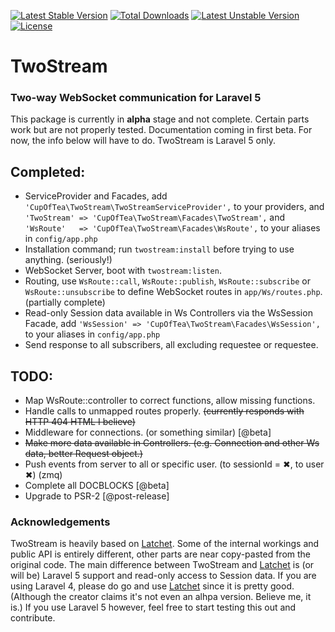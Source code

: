 [![Latest Stable Version](https://poser.pugx.org/cupoftea/twostream/version.svg)](https://packagist.org/packages/cupoftea/twostream) [![Total Downloads](https://poser.pugx.org/cupoftea/twostream/downloads.svg)](https://packagist.org/packages/cupoftea/twostream) [![Latest Unstable Version](https://poser.pugx.org/cupoftea/twostream/v/unstable.svg)](https://packagist.org/packages/cupoftea/twostream) [![License](https://poser.pugx.org/cupoftea/twostream/license.svg)](https://packagist.org/packages/cupoftea/twostream)

# TwoStream
### Two-way WebSocket communication for Laravel 5

This package is currently in **alpha** stage and not complete. Certain parts work but are not properly tested.
Documentation coming in first beta. For now, the info below will have to do.
TwoStream is Laravel 5 only.

## Completed:
 - ServiceProvider and Facades, add `'CupOfTea\TwoStream\TwoStreamServiceProvider',` to your providers, and `'TwoStream' => 'CupOfTea\TwoStream\Facades\TwoStream',` and `'WsRoute'   => 'CupOfTea\TwoStream\Facades\WsRoute',` to your aliases in `config/app.php`
 - Installation command; run `twostream:install` before trying to use anything. (seriously!)
 - WebSocket Server, boot with `twostream:listen`.
 - Routing, use `WsRoute::call`, `WsRoute::publish`, `WsRoute::subscribe` or `WsRoute::unsubscribe` to define WebSocket routes in `app/Ws/routes.php`. (partially complete)
 - Read-only Session data available in Ws Controllers via the WsSession Facade, add `'WsSession' => 'CupOfTea\TwoStream\Facades\WsSession',` to your aliases in `config/app.php`
 - Send response to all subscribers, all excluding requestee or requestee.
 
## TODO:
 - Map WsRoute::controller to correct functions, allow missing functions.
 - Handle calls to unmapped routes properly. ~~(currently responds with HTTP 404 HTML I believe)~~
 - Middleware for connections. (or something similar) [@beta]
 - <del>~~Make more data available in Controllers. (e.g. Connection and other Ws data, better Request object.)~~</del>
 - Push events from server to all or specific user. (to sessionId = &#10006;, to user &#10006;) (zmq)
 - Complete all DOCBLOCKS [@beta]
 - Upgrade to PSR-2 [@post-release]
 
### Acknowledgements
TwoStream is heavily based on [Latchet][latchet]. Some of the internal workings and public API is entirely different, other parts are near copy-pasted from the original code. The main difference between TwoStream and [Latchet][latchet] is (or will be) Laravel 5 support and read-only access to Session data. If you are using Laravel 4, please do go and use [Latchet][latchet] since it is pretty good. (Although the creator claims it's not even an alhpa version. Believe me, it is.) If you use Laravel 5 however, feel free to start testing this out and contribute.

[latchet]: https://github.com/sidneywidmer/Latchet  "Latchet (L4 Package)"
